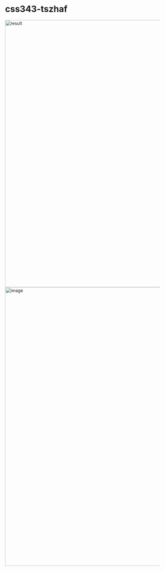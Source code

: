 # css343-tszhaf

<img width="870" alt="result" src="https://github.com/markfong808/css343-tszhaf/assets/129460108/7ec16a44-17ab-435e-8653-bb6be3dc7db1">
<img width="907" alt="image" src="https://github.com/markfong808/css343-tszhaf/assets/129460108/7f3121fe-03f3-4e5e-884d-42e2e2865c74">
